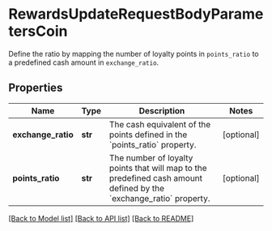 # RewardsUpdateRequestBodyParametersCoin

Define the ratio by mapping the number of loyalty points in `points_ratio` to a predefined cash amount in `exchange_ratio`.

## Properties
Name | Type | Description | Notes
------------ | ------------- | ------------- | -------------
**exchange_ratio** | **str** | The cash equivalent of the points defined in the &#x60;points_ratio&#x60; property. | [optional] 
**points_ratio** | **str** | The number of loyalty points that will map to the predefined cash amount defined by the &#x60;exchange_ratio&#x60; property. | [optional] 

[[Back to Model list]](../README.md#documentation-for-models) [[Back to API list]](../README.md#documentation-for-api-endpoints) [[Back to README]](../README.md)


